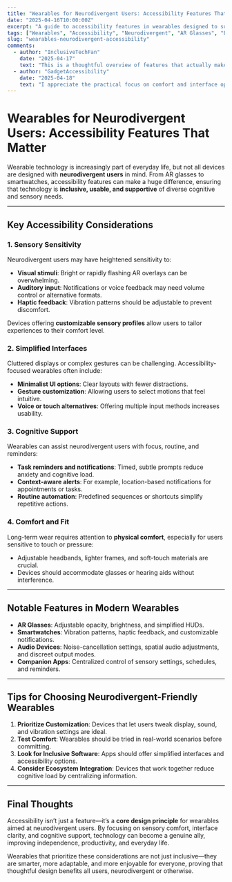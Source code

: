 ```yaml
---
title: "Wearables for Neurodivergent Users: Accessibility Features That Matter"
date: "2025-04-16T10:00:00Z"
excerpt: "A guide to accessibility features in wearables designed to support neurodivergent users, improving usability, comfort, and inclusion."
tags: ["Wearables", "Accessibility", "Neurodivergent", "AR Glasses", "Evergreen"]
slug: "wearables-neurodivergent-accessibility"
comments:
  - author: "InclusiveTechFan"
    date: "2025-04-17"
    text: "This is a thoughtful overview of features that actually make a difference for neurodivergent users."
  - author: "GadgetAccessibility"
    date: "2025-04-18"
    text: "I appreciate the practical focus on comfort and interface options for diverse users."
---
```


# Wearables for Neurodivergent Users: Accessibility Features That Matter

Wearable technology is increasingly part of everyday life, but not all devices are designed with **neurodivergent users** in mind. From AR glasses to smartwatches, accessibility features can make a huge difference, ensuring that technology is **inclusive, usable, and supportive** of diverse cognitive and sensory needs.

---

## Key Accessibility Considerations

### 1. Sensory Sensitivity
Neurodivergent users may have heightened sensitivity to:

- **Visual stimuli**: Bright or rapidly flashing AR overlays can be overwhelming.  
- **Auditory input**: Notifications or voice feedback may need volume control or alternative formats.  
- **Haptic feedback**: Vibration patterns should be adjustable to prevent discomfort.

Devices offering **customizable sensory profiles** allow users to tailor experiences to their comfort level.

### 2. Simplified Interfaces
Cluttered displays or complex gestures can be challenging. Accessibility-focused wearables often include:

- **Minimalist UI options**: Clear layouts with fewer distractions.  
- **Gesture customization**: Allowing users to select motions that feel intuitive.  
- **Voice or touch alternatives**: Offering multiple input methods increases usability.

### 3. Cognitive Support
Wearables can assist neurodivergent users with focus, routine, and reminders:

- **Task reminders and notifications**: Timed, subtle prompts reduce anxiety and cognitive load.  
- **Context-aware alerts**: For example, location-based notifications for appointments or tasks.  
- **Routine automation**: Predefined sequences or shortcuts simplify repetitive actions.

### 4. Comfort and Fit
Long-term wear requires attention to **physical comfort**, especially for users sensitive to touch or pressure:

- Adjustable headbands, lighter frames, and soft-touch materials are crucial.  
- Devices should accommodate glasses or hearing aids without interference.

---

## Notable Features in Modern Wearables

- **AR Glasses**: Adjustable opacity, brightness, and simplified HUDs.  
- **Smartwatches**: Vibration patterns, haptic feedback, and customizable notifications.  
- **Audio Devices**: Noise-cancellation settings, spatial audio adjustments, and discreet output modes.  
- **Companion Apps**: Centralized control of sensory settings, schedules, and reminders.

---

## Tips for Choosing Neurodivergent-Friendly Wearables

1. **Prioritize Customization**: Devices that let users tweak display, sound, and vibration settings are ideal.  
2. **Test Comfort**: Wearables should be tried in real-world scenarios before committing.  
3. **Look for Inclusive Software**: Apps should offer simplified interfaces and accessibility options.  
4. **Consider Ecosystem Integration**: Devices that work together reduce cognitive load by centralizing information.

---

## Final Thoughts

Accessibility isn’t just a feature—it’s a **core design principle** for wearables aimed at neurodivergent users. By focusing on sensory comfort, interface clarity, and cognitive support, technology can become a genuine ally, improving independence, productivity, and everyday life.

Wearables that prioritize these considerations are not just inclusive—they are smarter, more adaptable, and more enjoyable for everyone, proving that thoughtful design benefits all users, neurodivergent or otherwise.
